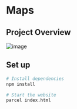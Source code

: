 # Maps

## Project Overview

![image](https://user-images.githubusercontent.com/25366268/80859742-3d99fa00-8c8d-11ea-874c-e1da66f4f695.png)

## Set up

```bash
# Install dependencies
npm install

# Start the website
parcel index.html
```
